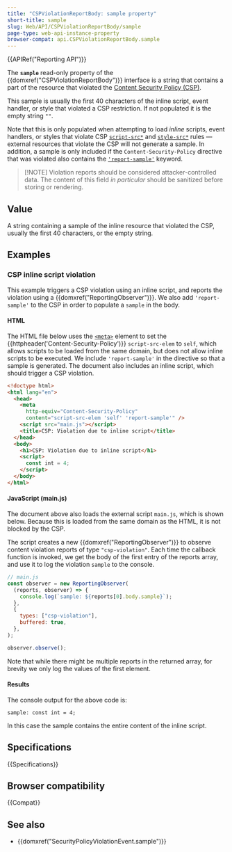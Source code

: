 ```yaml
---
title: "CSPViolationReportBody: sample property"
short-title: sample
slug: Web/API/CSPViolationReportBody/sample
page-type: web-api-instance-property
browser-compat: api.CSPViolationReportBody.sample
---
```


{{APIRef("Reporting API")}}

The **`sample`** read-only property of the {{domxref("CSPViolationReportBody")}} interface is a string that contains a part of the resource that violated the [Content Security Policy (CSP)](/en-US/docs/Web/HTTP/Guides/CSP).

This sample is usually the first 40 characters of the inline script, event handler, or style that violated a CSP restriction.
If not populated it is the empty string `""`.

Note that this is only populated when attempting to load _inline_ scripts, event handlers, or styles that violate CSP [`script-src*`](/en-US/docs/Web/HTTP/Reference/Headers/Content-Security-Policy/script-src) and [`style-src*`](/en-US/docs/Web/HTTP/Reference/Headers/Content-Security-Policy/style-src) rules — external resources that violate the CSP will not generate a sample.
In addition, a sample is only included if the `Content-Security-Policy` directive that was violated also contains the [`'report-sample'`](/en-US/docs/Web/HTTP/Reference/Headers/Content-Security-Policy#report-sample) keyword.

> [!NOTE] Violation reports should be considered attacker-controlled data.
> The content of this field _in particular_ should be sanitized before storing or rendering.

## Value

A string containing a sample of the inline resource that violated the CSP, usually the first 40 characters, or the empty string.

## Examples

### CSP inline script violation

This example triggers a CSP violation using an inline script, and reports the violation using a {{domxref("ReportingObserver")}}.
We also add `'report-sample'` to the CSP in order to populate a `sample` in the body.

#### HTML

The HTML file below uses the [`<meta>`](/en-US/docs/Web/HTML/Reference/Element/meta) element to set the {{httpheader('Content-Security-Policy')}} `script-src-elem` to `self`, which allows scripts to be loaded from the same domain, but does not allow inline scripts to be executed.
We include `'report-sample'` in the directive so that a sample is generated.
The document also includes an inline script, which should trigger a CSP violation.

```html
<!doctype html>
<html lang="en">
  <head>
    <meta
      http-equiv="Content-Security-Policy"
      content="script-src-elem 'self' 'report-sample'" />
    <script src="main.js"></script>
    <title>CSP: Violation due to inline script</title>
  </head>
  <body>
    <h1>CSP: Violation due to inline script</h1>
    <script>
      const int = 4;
    </script>
  </body>
</html>
```

#### JavaScript (main.js)

The document above also loads the external script `main.js`, which is shown below.
Because this is loaded from the same domain as the HTML, it is not blocked by the CSP.

The script creates a new {{domxref("ReportingObserver")}} to observe content violation reports of type `"csp-violation"`.
Each time the callback function is invoked, we get the body of the first entry of the reports array, and use it to log the violation `sample` to the console.

```js
// main.js
const observer = new ReportingObserver(
  (reports, observer) => {
    console.log(`sample: ${reports[0].body.sample}`);
  },
  {
    types: ["csp-violation"],
    buffered: true,
  },
);

observer.observe();
```

Note that while there might be multiple reports in the returned array, for brevity we only log the values of the first element.

#### Results

The console output for the above code is:

```plain
sample: const int = 4;
```

In this case the sample contains the entire content of the inline script.

## Specifications

{{Specifications}}

## Browser compatibility

{{Compat}}

## See also

- {{domxref("SecurityPolicyViolationEvent.sample")}}
